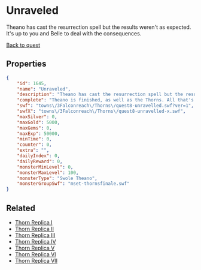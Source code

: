 # Unraveled

Theano has cast the resurrection spell but the results weren't as expected. It's up to you and Belle to deal with the consequences.

[Back to quest](../quests.md)

## Properties

```json
{
    "id": 1645,
    "name": "Unraveled",
    "description": "Theano has cast the resurrection spell but the results weren't as expected. It's up to you and Belle to deal with the consequences.",
    "complete": "Theano is finished, as well as the Thorns. All that's left is to pick up the pieces of the mess Theano left behind.",
    "swf": "towns\/3Falconreach\/Thorns\/quest8-unravelled.swf?ver=1",
    "swfX": "towns\/3Falconreach\/Thorns\/quest8-unravelled-x.swf",
    "maxSilver": 0,
    "maxGold": 5000,
    "maxGems": 0,
    "maxExp": 50000,
    "minTime": 0,
    "counter": 0,
    "extra": "",
    "dailyIndex": 0,
    "dailyReward": 0,
    "monsterMinLevel": 0,
    "monsterMaxLevel": 100,
    "monsterType": "Swole Theano",
    "monsterGroupSwf": "mset-thornsfinale.swf"
}
```

## Related

- [Thorn Replica I](../items/18983-thorn-replica-i.md)
- [Thorn Replica II](../items/18984-thorn-replica-ii.md)
- [Thorn Replica III](../items/18985-thorn-replica-iii.md)
- [Thorn Replica IV](../items/18986-thorn-replica-iv.md)
- [Thorn Replica V](../items/18987-thorn-replica-v.md)
- [Thorn Replica VI](../items/18988-thorn-replica-vi.md)
- [Thorn Replica VII](../items/18989-thorn-replica-vii.md)

